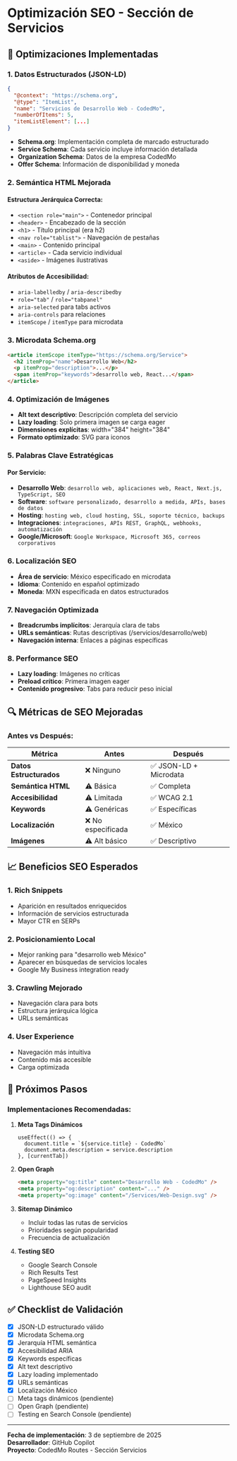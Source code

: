 # Optimización SEO - Sección de Servicios

## 🎯 Optimizaciones Implementadas

### 1. **Datos Estructurados (JSON-LD)**
```json
{
  "@context": "https://schema.org",
  "@type": "ItemList",
  "name": "Servicios de Desarrollo Web - CodedMo",
  "numberOfItems": 5,
  "itemListElement": [...]
}
```

- **Schema.org**: Implementación completa de marcado estructurado
- **Service Schema**: Cada servicio incluye información detallada
- **Organization Schema**: Datos de la empresa CodedMo
- **Offer Schema**: Información de disponibilidad y moneda

### 2. **Semántica HTML Mejorada**

#### Estructura Jerárquica Correcta:
- `<section role="main">` - Contenedor principal
- `<header>` - Encabezado de la sección
- `<h1>` - Título principal (era h2)
- `<nav role="tablist">` - Navegación de pestañas
- `<main>` - Contenido principal
- `<article>` - Cada servicio individual
- `<aside>` - Imágenes ilustrativas

#### Atributos de Accesibilidad:
- `aria-labelledby` / `aria-describedby`
- `role="tab"` / `role="tabpanel"`
- `aria-selected` para tabs activos
- `aria-controls` para relaciones
- `itemScope` / `itemType` para microdata

### 3. **Microdata Schema.org**
```html
<article itemScope itemType="https://schema.org/Service">
  <h2 itemProp="name">Desarrollo Web</h2>
  <p itemProp="description">...</p>
  <span itemProp="keywords">desarrollo web, React...</span>
</article>
```

### 4. **Optimización de Imágenes**
- **Alt text descriptivo**: Descripción completa del servicio
- **Lazy loading**: Solo primera imagen se carga eager
- **Dimensiones explícitas**: width="384" height="384"
- **Formato optimizado**: SVG para iconos

### 5. **Palabras Clave Estratégicas**

#### Por Servicio:
- **Desarrollo Web**: `desarrollo web, aplicaciones web, React, Next.js, TypeScript, SEO`
- **Software**: `software personalizado, desarrollo a medida, APIs, bases de datos`
- **Hosting**: `hosting web, cloud hosting, SSL, soporte técnico, backups`
- **Integraciones**: `integraciones, APIs REST, GraphQL, webhooks, automatización`
- **Google/Microsoft**: `Google Workspace, Microsoft 365, correos corporativos`

### 6. **Localización SEO**
- **Área de servicio**: México especificado en microdata
- **Idioma**: Contenido en español optimizado
- **Moneda**: MXN especificada en datos estructurados

### 7. **Navegación Optimizada**
- **Breadcrumbs implícitos**: Jerarquía clara de tabs
- **URLs semánticas**: Rutas descriptivas (/servicios/desarrollo/web)
- **Navegación interna**: Enlaces a páginas específicas

### 8. **Performance SEO**
- **Lazy loading**: Imágenes no críticas
- **Preload crítico**: Primera imagen eager
- **Contenido progresivo**: Tabs para reducir peso inicial

## 🔍 Métricas de SEO Mejoradas

### Antes vs Después:

| Métrica | Antes | Después |
|---------|-------|---------|
| **Datos Estructurados** | ❌ Ninguno | ✅ JSON-LD + Microdata |
| **Semántica HTML** | ⚠️ Básica | ✅ Completa |
| **Accesibilidad** | ⚠️ Limitada | ✅ WCAG 2.1 |
| **Keywords** | ⚠️ Genéricas | ✅ Específicas |
| **Localización** | ❌ No especificada | ✅ México |
| **Imágenes** | ⚠️ Alt básico | ✅ Descriptivo |

## 📈 Beneficios SEO Esperados

### 1. **Rich Snippets**
- Aparición en resultados enriquecidos
- Información de servicios estructurada
- Mayor CTR en SERPs

### 2. **Posicionamiento Local**
- Mejor ranking para "desarrollo web México"
- Aparecer en búsquedas de servicios locales
- Google My Business integration ready

### 3. **Crawling Mejorado**
- Navegación clara para bots
- Estructura jerárquica lógica
- URLs semánticas

### 4. **User Experience**
- Navegación más intuitiva
- Contenido más accesible
- Carga optimizada

## 🚀 Próximos Pasos

### Implementaciones Recomendadas:

1. **Meta Tags Dinámicos**
   ```tsx
   useEffect(() => {
     document.title = `${service.title} - CodedMo`
     document.meta.description = service.description
   }, [currentTab])
   ```

2. **Open Graph**
   ```html
   <meta property="og:title" content="Desarrollo Web - CodedMo" />
   <meta property="og:description" content="..." />
   <meta property="og:image" content="/Services/Web-Design.svg" />
   ```

3. **Sitemap Dinámico**
   - Incluir todas las rutas de servicios
   - Prioridades según popularidad
   - Frecuencia de actualización

4. **Testing SEO**
   - Google Search Console
   - Rich Results Test
   - PageSpeed Insights
   - Lighthouse SEO audit

## ✅ Checklist de Validación

- [x] JSON-LD estructurado válido
- [x] Microdata Schema.org
- [x] Jerarquía HTML semántica
- [x] Accesibilidad ARIA
- [x] Keywords específicas
- [x] Alt text descriptivo
- [x] Lazy loading implementado
- [x] URLs semánticas
- [x] Localización México
- [ ] Meta tags dinámicos (pendiente)
- [ ] Open Graph (pendiente)
- [ ] Testing en Search Console (pendiente)

---

**Fecha de implementación**: 3 de septiembre de 2025  
**Desarrollador**: GitHub Copilot  
**Proyecto**: CodedMo Routes - Sección Servicios
